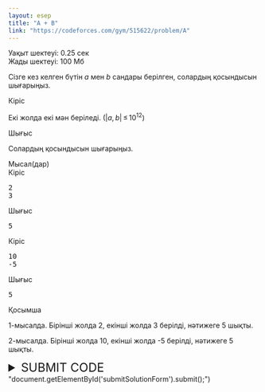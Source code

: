 ```yaml
---
layout: esep
title: "A + B"
link: "https://codeforces.com/gym/515622/problem/A"
---
```

<div class="problem-statement">
  <div class="header">
    <div class="time-limit">Уақыт шектеуі: 0.25 сек</div>
    <div class="memory-limit">Жады шектеуі: 100 Мб</div>
  </div>
  <div>
    <p>Сізге кез келген бүтін <span class="tex-span"><i>a</i></span> мен <span class="tex-span"><i>b</i></span> сандары берілген, солардың қосындысын шығарыңыз.</p>
  </div>
  <div class="input-specification">
    <div class="section-title">Кіріс</div>
    <p>Екі жолда екі мән беріледі. (<span class="tex-span">|<i>a</i>, <i>b</i>| ≤ 10<sup class="upper-index">12</sup></span>)</p>
  </div>
  <div class="output-specification">
    <div class="section-title">Шығыс</div>
    <p>Солардың қосындысын шығарыңыз.</p>
  </div>
  <div class="sample-tests">
    <div class="section-title">Мысал(дар)</div>
    <div class="sample-test">
      <div class="input">
        <div class="title">Кіріс
          <div class="input-output-copier" data-clipboard-target="#id0046439594682860674" id="id007047348206762296" title="Copy"></div>
        </div>
        <pre id="id0046439594682860674">2
3
</pre>
      </div>
      <div class="output">
        <div class="title">Шығыс
          <div class="input-output-copier" data-clipboard-target="#id003922295155396216" id="id004025783199168731" title="Copy"></div>
        </div>
        <pre id="id003922295155396216">5
</pre>
      </div>
      <div class="input">
        <div class="title">Кіріс
          <div class="input-output-copier" data-clipboard-target="#id005796662080164809" id="id003856636964792197" title="Copy"></div>
        </div>
        <pre id="id005796662080164809">10
-5
</pre>
      </div>
      <div class="output">
        <div class="title">Шығыс
          <div class="input-output-copier" data-clipboard-target="#id00534685193674715" id="id0020113585570320947" title="Copy"></div>
        </div>
        <pre id="id00534685193674715">5
</pre>
      </div>
    </div>
  </div>
  <div class="note">
    <div class="section-title">Қосымша</div>
    <p>1-мысалда. Бірінші жолда 2, екінші жолда 3 берілді, нәтижеге 5 шықты.</p>
    <p>2-мысалда. Бірінші жолда 10, екінші жолда -5 берілді, нәтижеге 5 шықты.</p>
  </div>
</div>

<details>
  <summary style="font-size: 24px;">SUBMIT CODE</summary>
  <div class="content">
    <form class="submit-form" method="post" action="https://codeforces.com/gym/515622/submit?csrf_token=254d3535d1759ddb110915c932649d6e" enctype="multipart/form-data">
      <input type="hidden" name="csrf_token" value="254d3535d1759ddb110915c932649d6e">
      <input type="hidden" name="ftaa" value="uydp03ie9n4emqmq0a">
      <input type="hidden" name="bfaa" value="597a1b035924636765919e85498832b6">
      <input type="hidden" name="action" value="submitSolutionFormSubmitted">
      <label for="sourceFile">Исходный код:</label>
      <input id="sourceFile" name="sourceFile" type="file" value="">
      <input class="submit" type="submit" id="singlePageSubmitButton" value="Отослать">
    </form>
  </div>
</details>
"document.getElementById('submitSolutionForm').submit();")
<script type="text/javascript">
$(document).ready(function () {
    $("select[name=submittedProblemIndex]").val("A");
    $("select[name=programTypeId]").val("70");
});
</script>

<script>
        $(function () {
            const $submittedProblemIndex = $("select[name='submittedProblemIndex']");

            function adjustSubmittedProblemIndex() {
                const index = $submittedProblemIndex.val();
                const outputOnlyIndices = [];
                const outputOnly = outputOnlyIndices.indexOf(index) >= 0;
                if (outputOnly) {
                    $submittedProblemIndex.closest(".submit-form").addClass("output-only");
                } else {
                    $submittedProblemIndex.closest(".submit-form").removeClass("output-only");
                }
            }


            $submittedProblemIndex.change(function () {
                adjustSubmittedProblemIndex();
            });

            adjustSubmittedProblemIndex();

            $("select[name='programTypeId']").change(function () {
                adjustNotice(parseInt($(this).val()));
            });

            $(".submit-form, .submitForm").submitOnce(function () {
                var form = $(this);
                var $ftaa = form.find("input[name='ftaa']");
                var $bfaa = form.find("input[name='bfaa']");

                if (window._ftaa && window._bfaa) {
                    $ftaa.val(window._ftaa);
                    $bfaa.val(window._bfaa);
                }

                if (form.attr("enctype") === "multipart/form-data") {
                    var sourceFiles = form.find(".table-form input[name=sourceFile]");

                    if (sourceFiles.length === 1 && sourceFiles[0].files && sourceFiles[0].files.length === 0) {
                        form.removeAttr("enctype");
                    }
                }

                return true;
            });
        });
    </script>
